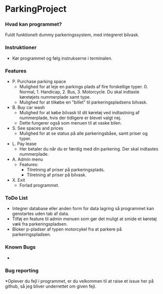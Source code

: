 # ParkingProject
### Hvad kan programmet?
Fuldt funktionelt dummy parkeringssystem, med integreret bilvask. 
### Instruktioner
  * Kør programmet og følg instrukserne i terminalen.
### Features
* P. Purchase parking space
  * Mulighed for at leje en parkings plads af fire forskellige typer. 0. Normal, 1. Handicap, 2. Bus, 3. Motorcycle. Du skal indtaste køretøjets nummerplade samt type.
  * Mulighed for at tilkøbe en "billet" til parkeringspladsens bilvask.
* B. Buy car wash
  * Mulighed for at købe bilvask til dit køretøj ved indtastning af nummerplade, hvis der tidligere er blevet valgt nej.
  * Dette fungerer også som menuen til at vaske bilen.
* S. See spaces and prices
  * Mulighed for at se status på alle parkeringsbåse, samt priser og typer.
* L. Pay lease
  * Her betaler du når du er færdig med din parkering. Der skal indtastes nummerplade.
* A. Admin menu
  * Features:
    * Tilretning af priser på parkeringsplads.
    * Tilretning af priser på bilvask.
* X. Exit
  * Forlad programmet.
### ToDo List
  * Integrer database eller anden form for data lagring så programmet kan genstartes uden tab af data.
  * Tilføj en feature til admin menuen som gør det muligt at smide et køretøj væk fra parkeringspladsen.
  * Bloker p-pladser af typen motorcykel fra at parkere på parkeringspladsen.
### Known Bugs
*

### Bug reporting
*Oplever du fejl i programmet, er du velkommen til at raise et issue her på github, så jeg bliver underrettet om given fejl.
